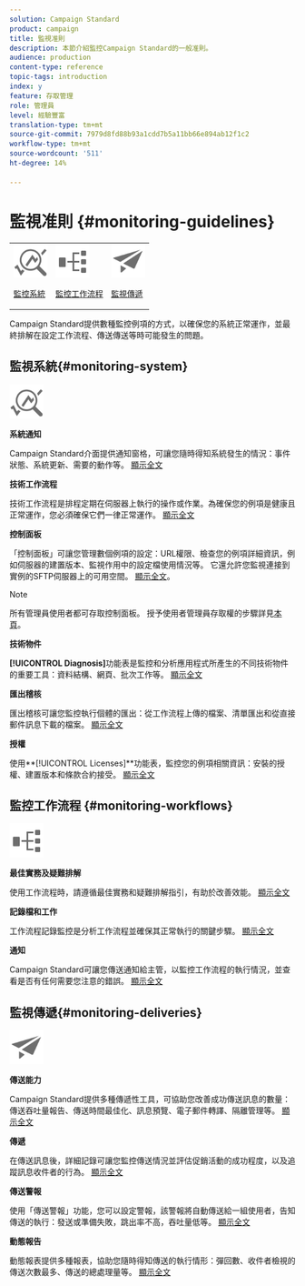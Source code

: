 ```yaml
---
solution: Campaign Standard
product: campaign
title: 監視准則
description: 本節介紹監控Campaign Standard的一般准則。
audience: production
content-type: reference
topic-tags: introduction
index: y
feature: 存取管理
role: 管理員
level: 經驗豐富
translation-type: tm+mt
source-git-commit: 7979d8fd88b93a1cdd7b5a11bb66e894ab12f1c2
workflow-type: tm+mt
source-wordcount: '511'
ht-degree: 14%

---
```



# 監視准則 {#monitoring-guidelines}

<table>
<tr><td><img src="assets/do-not-localize/icon_system.svg" width="60px"><p><a href="#monitoring-system">監控系統</a></p></td>
<td><img src="assets/do-not-localize/icon_workflows.svg" width="60px"><p><a href="#moniroting-workflows">監控工作流程</a></p></td>
<td><img src="assets/do-not-localize/icon_send.svg" width="60px"><p><a href="#monitoring-deliveries">監視傳遞</a></p></td></tr>
</table>

Campaign Standard提供數種監控例項的方式，以確保您的系統正常運作，並最終排解在設定工作流程、傳送傳送等時可能發生的問題。

## 監視系統{#monitoring-system}

<img src="assets/do-not-localize/icon_system.svg" width="60px">

**系統通知**

Campaign Standard介面提供通知窗格，可讓您隨時得知系統發生的情況：事件狀態、系統更新、需要的動作等。 [顯示全文](../../start/using/interface-description.md#top-bar)


**技術工作流程**

技術工作流程是排程定期在伺服器上執行的操作或作業。為確保您的例項是健康且正常運作，您必須確保它們一律正常運作。 [顯示全文](../../administration/using/technical-workflows.md)

**控制面板**

「控制面板」可讓您管理數個例項的設定：URL權限、檢查您的例項詳細資訊，例如伺服器的建置版本、監視作用中的設定檔使用情況等。 它還允許您監視連接到實例的SFTP伺服器上的可用空間。 [顯示全文](https://docs.adobe.com/content/help/zh-Hant/control-panel/using/control-panel-home.html)。

>[!NOTE]
>
>所有管理員使用者都可存取控制面板。 授予使用者管理員存取權的步驟詳見[本頁](https://experienceleague.adobe.com/docs/control-panel/using/discover-control-panel/managing-permissions.html?lang=en#discover-control-panel)。

**技術物件**

**[!UICONTROL Diagnosis]**&#x200B;功能表是監控和分析應用程式所產生的不同技術物件的重要工具：資料結構、網頁、批次工作等。 [顯示全文](../../developing/using/monitoring-data-model-changes.md)

**匯出稽核**

匯出稽核可讓您監控執行個體的匯出：從工作流程上傳的檔案、清單匯出和從直接郵件訊息下載的檔案。
[顯示全文](../../administration/using/auditing-export-logs.md)

**授權**

使用&#x200B;**[!UICONTROL Licenses]**功能表，監控您的例項相關資訊：安裝的授權、建置版本和條款合約接受。
[顯示全文](../../administration/using/licenses.md)

## 監控工作流程 {#monitoring-workflows}

<img src="assets/do-not-localize/icon_workflows.svg" width="60px">

**最佳實務及疑難排解**

使用工作流程時，請遵循最佳實務和疑難排解指引，有助於改善效能。
[顯示全文](../../automating/using/best-practices-workflows.md)

**記錄檔和工作**

工作流程記錄監控是分析工作流程並確保其正常執行的關鍵步驟。
[顯示全文](../../automating/using/monitoring-workflow-execution.md#workflow-log-and-tasks)

**通知**

Campaign Standard可讓您傳送通知給主管，以監控工作流程的執行情況，並查看是否有任何需要您注意的錯誤。
[顯示全文](../../automating/using/monitoring-workflow-execution.md#error-management)

## 監視傳遞{#monitoring-deliveries}

<img src="assets/do-not-localize/icon_send.svg" width="60px">

**傳送能力**

Campaign Standard提供多種傳遞性工具，可協助您改善成功傳送訊息的數量：傳送吞吐量報告、傳送時間最佳化、訊息預覽、電子郵件轉譯、隔離管理等。
[顯示全文](../../sending/using/about-deliverability.md)

**傳遞**

在傳送訊息後，詳細記錄可讓您監控傳送情況並評估促銷活動的成功程度，以及追蹤訊息收件者的行為。
[顯示全文](../../sending/using/monitoring-a-delivery.md)

**傳送警報**

使用「傳送警報」功能，您可以設定警報，該警報將自動傳送給一組使用者，告知傳送的執行：發送或準備失敗，跳出率不高，吞吐量低等。
[顯示全文](../../sending/using/receiving-alerts-when-failures-happen.md)

**動態報告**

動態報表提供多種報表，協助您隨時得知傳送的執行情形：彈回數、收件者檢視的傳送次數最多、傳送的總處理量等。
[顯示全文](../../reporting/using/about-dynamic-reports.md)
